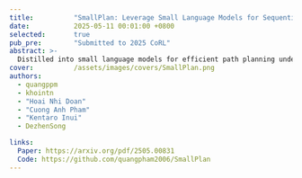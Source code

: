 ```yaml
---
title:          "SmallPlan: Leverage Small Language Models for Sequential Path Planning with Simulation-Powered, LLM-Guided Distillation"
date:           2025-05-11 00:01:00 +0800
selected:       true
pub_pre:        "Submitted to 2025 CoRL"
abstract: >-
  Distilled into small language models for efficient path planning under constraints
cover:          /assets/images/covers/SmallPlan.png
authors:
  - quangppm
  - khointn
  - "Hoai Nhi Doan"
  - "Cuong Anh Pham"
  - "Kentaro Inui"
  - DezhenSong

links:
  Paper: https://arxiv.org/pdf/2505.00831
  Code: https://github.com/quangpham2006/SmallPlan
---
```

